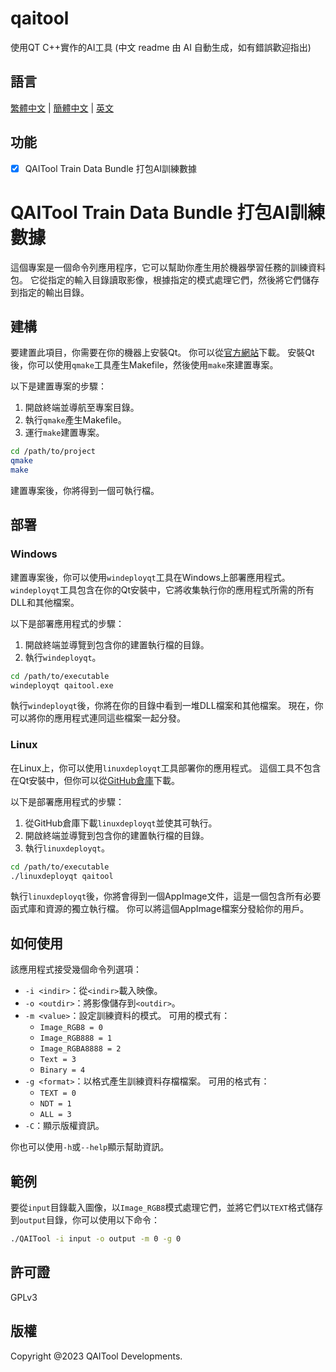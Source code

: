# qaitool
使用QT C++實作的AI工具
(中文 readme 由 AI 自動生成，如有錯誤歡迎指出)

## 語言

[繁體中文](readme_ch.md) |  [簡體中文](readme_ch.md) | [英文](README.md)

## 功能


- [x]  QAITool Train Data Bundle  打包AI訓練數據


# QAITool Train Data Bundle 打包AI訓練數據

這個專案是一個命令列應用程序，它可以幫助你產生用於機器學習任務的訓練資料包。 它從指定的輸入目錄讀取影像，根據指定的模式處理它們，然後將它們儲存到指定的輸出目錄。

## 建構

要建置此項目，你需要在你的機器上安裝Qt。 你可以從[官方網站](https://www.qt.io/download)下載。 安裝Qt後，你可以使用`qmake`工具產生Makefile，然後使用`make`來建置專案。

以下是建置專案的步驟：

1. 開啟終端並導航至專案目錄。
2. 執行`qmake`產生Makefile。
3. 運行`make`建置專案。

```bash
cd /path/to/project
qmake
make
```

建置專案後，你將得到一個可執行檔。

## 部署

### Windows

建置專案後，你可以使用`windeployqt`工具在Windows上部署應用程式。 `windeployqt`工具包含在你的Qt安裝中，它將收集執行你的應用程式所需的所有DLL和其他檔案。

以下是部署應用程式的步驟：

1. 開啟終端並導覽到包含你的建置執行檔的目錄。
2. 執行`windeployqt`。

```bash
cd /path/to/executable
windeployqt qaitool.exe
```

執行`windeployqt`後，你將在你的目錄中看到一堆DLL檔案和其他檔案。 現在，你可以將你的應用程式連同這些檔案一起分發。

### Linux

在Linux上，你可以使用`linuxdeployqt`工具部署你的應用程式。 這個工具不包含在Qt安裝中，但你可以從[GitHub倉庫](https://github.com/probonopd/linuxdeployqt)下載。

以下是部署應用程式的步驟：

1. 從GitHub倉庫下載`linuxdeployqt`並使其可執行。
2. 開啟終端並導覽到包含你的建置執行檔的目錄。
3. 執行`linuxdeployqt`。

```bash
cd /path/to/executable
./linuxdeployqt qaitool
```

執行`linuxdeployqt`後，你將會得到一個AppImage文件，這是一個包含所有必要函式庫和資源的獨立執行檔。 你可以將這個AppImage檔案分發給你的用戶。

## 如何使用

該應用程式接受幾個命令列選項：

- `-i <indir>`：從`<indir>`載入映像。
- `-o <outdir>`：將影像儲存到`<outdir>`。
- `-m <value>`：設定訓練資料的模式。 可用的模式有：
   - `Image_RGB8 = 0`
   - `Image_RGB888 = 1`
   - `Image_RGBA8888 = 2`
   - `Text = 3`
   - `Binary = 4`
- `-g <format>`：以格式產生訓練資料存檔檔案。 可用的格式有：
   - `TEXT = 0`
   - `NDT = 1`
   - `ALL = 3`
- `-C`：顯示版權資訊。

你也可以使用`-h`或`--help`顯示幫助資訊。

## 範例

要從`input`目錄載入圖像，以`Image_RGB8`模式處理它們，並將它們以`TEXT`格式儲存到`output`目錄，你可以使用以下命令：

```bash
./QAITool -i input -o output -m 0 -g 0
```

## 許可證

GPLv3

## 版權

Copyright @2023 QAITool Developments.